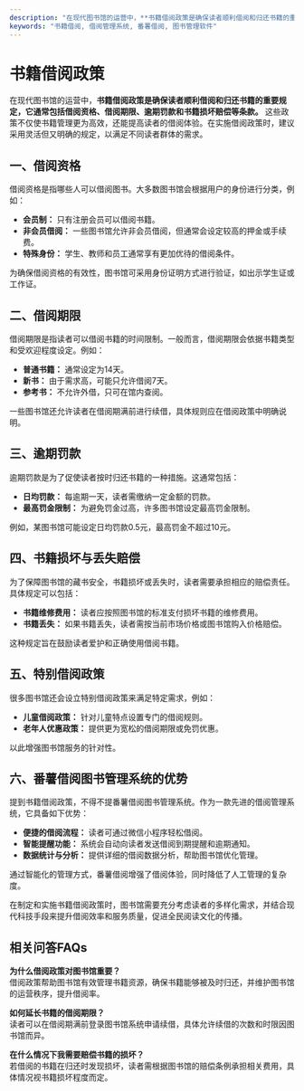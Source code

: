 ```yaml
---
description: "在现代图书馆的运营中，**书籍借阅政策是确保读者顺利借阅和归还书籍的重要规定，它通常包括借阅资格、借阅期限、逾期罚款和书籍损坏赔偿等条款。** 这些政策不仅使书籍管理更为高效，还能提高读者的借阅体验。在实施借阅政策时，建议采用灵活但又明确的规定，以满足不同读者群体的需求。"
keywords: "书籍借阅, 借阅管理系统, 番薯借阅, 图书管理软件"
---
```

# 书籍借阅政策

在现代图书馆的运营中，**书籍借阅政策是确保读者顺利借阅和归还书籍的重要规定，它通常包括借阅资格、借阅期限、逾期罚款和书籍损坏赔偿等条款。** 这些政策不仅使书籍管理更为高效，还能提高读者的借阅体验。在实施借阅政策时，建议采用灵活但又明确的规定，以满足不同读者群体的需求。

## 一、借阅资格

借阅资格是指哪些人可以借阅图书。大多数图书馆会根据用户的身份进行分类，例如：

- **会员制：** 只有注册会员可以借阅书籍。
- **非会员借阅：** 一些图书馆允许非会员借阅，但通常会设定较高的押金或手续费。
- **特殊身份：** 学生、教师和员工通常享有更加优待的借阅条件。

为确保借阅资格的有效性，图书馆可采用身份证明方式进行验证，如出示学生证或工作证。

## 二、借阅期限

借阅期限是指读者可以借阅书籍的时间限制。一般而言，借阅期限会依据书籍类型和受欢迎程度设定。例如：

- **普通书籍：** 通常设定为14天。
- **新书：** 由于需求高，可能只允许借阅7天。
- **参考书：** 不允许外借，只可在馆内查阅。

一些图书馆还允许读者在借阅期满前进行续借，具体规则应在借阅政策中明确说明。

## 三、逾期罚款

逾期罚款是为了促使读者按时归还书籍的一种措施。这通常包括：

- **日均罚款：** 每逾期一天，读者需缴纳一定金额的罚款。
- **最高罚金限制：** 为避免罚金过高，许多图书馆设定最高罚金限制。

例如，某图书馆可能设定日均罚款0.5元，最高罚金不超过10元。

## 四、书籍损坏与丢失赔偿

为了保障图书馆的藏书安全，书籍损坏或丢失时，读者需要承担相应的赔偿责任。具体规定可以包括：

- **书籍维修费用：** 读者应按照图书馆的标准支付损坏书籍的维修费用。
- **书籍丢失：** 如果书籍丢失，读者需按当前市场价格或图书馆购入价格赔偿。

这种规定旨在鼓励读者爱护和正确使用借阅书籍。

## 五、特别借阅政策

很多图书馆还会设立特别借阅政策来满足特定需求，例如：

- **儿童借阅政策：** 针对儿童特点设置专门的借阅规则。
- **老年人优惠政策：** 提供更为宽松的借阅期限或免罚优惠。

以此增强图书馆服务的针对性。

## 六、番薯借阅图书管理系统的优势

提到书籍借阅政策，不得不提番薯借阅图书管理系统。作为一款先进的借阅管理系统，它具备如下优势：

- **便捷的借阅流程：** 读者可通过微信小程序轻松借阅。
- **智能提醒功能：** 系统会自动向读者发送借阅到期提醒和逾期通知。
- **数据统计与分析：** 提供详细的借阅数据分析，帮助图书馆优化管理。

通过智能化的管理方式，番薯借阅增强了借阅体验，同时降低了人工管理的复杂度。

在制定和实施书籍借阅政策时，图书馆需要充分考虑读者的多样化需求，并结合现代科技手段来提升借阅效率和服务质量，促进全民阅读文化的传播。

## 相关问答FAQs

**为什么借阅政策对图书馆重要？**  
借阅政策帮助图书馆有效管理书籍资源，确保书籍能够被及时归还，并维护图书馆的运营秩序，提升借阅率。

**如何延长书籍的借阅期限？**  
读者可以在借阅期满前登录图书馆系统申请续借，具体允许续借的次数和时限因图书馆而异。

**在什么情况下我需要赔偿书籍的损坏？**  
若借阅的书籍在归还时发现损坏，读者需根据图书馆的赔偿条例承担相关费用，具体情况视书籍损坏程度而定。
